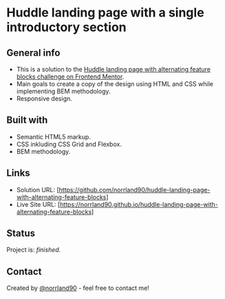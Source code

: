 # Huddle landing page with a single introductory section

## General info
- This is a solution to the [Huddle landing page with alternating feature blocks challenge on Frontend Mentor](https://www.frontendmentor.io/challenges/huddle-landing-page-with-alternating-feature-blocks-5ca5f5981e82137ec91a5100).  
- Main goals to create a copy of the design using HTML and CSS while implementing BEM methodology.
- Responsive design.

## Built with
- Semantic HTML5 markup.
- CSS inkluding CSS Grid and Flexbox.
- BEM methodology.

## Links
- Solution URL: [https://github.com/norrland90/huddle-landing-page-with-alternating-feature-blocks]
- Live Site URL: [https://norrland90.github.io/huddle-landing-page-with-alternating-feature-blocks]

## Status
Project is: _finished_.

## Contact
Created by [@norrland90](https://github.com/norrland90) - feel free to contact me!